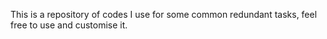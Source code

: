 This is a repository of codes I use for some common redundant tasks, feel free to use and customise it.
